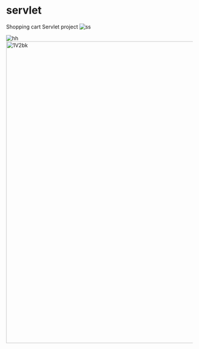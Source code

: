 # servlet
Shopping cart Servlet project
![ss](https://github.com/JAYAPRAKASHMM/servlet/assets/113834605/cab7b9d8-67b9-4276-9650-4958a6e4c28e)


![hh](https://github.com/JAYAPRAKASHMM/servlet/assets/113834605/27ab28da-660c-42dd-92c8-bad4a02b25ab)
<img width="815" alt="1V2bk" src="https://github.com/JAYAPRAKASHMM/servlet/assets/113834605/f2f17afd-4cf8-4316-9873-398db1cc5249">
